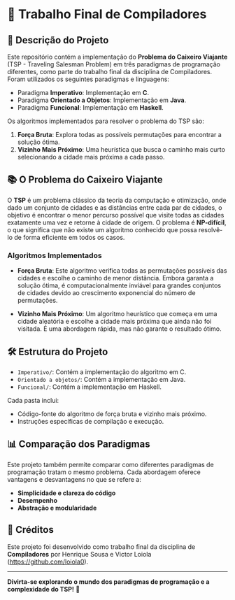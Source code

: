 
# 🚀 Trabalho Final de Compiladores

## 📝 Descrição do Projeto

Este repositório contém a implementação do **Problema do Caixeiro Viajante** (TSP - Traveling Salesman Problem) em três paradigmas de programação diferentes, como parte do trabalho final da disciplina de Compiladores. Foram utilizados os seguintes paradigmas e linguagens:

- Paradigma **Imperativo**: Implementação em **C**.
- Paradigma **Orientado a Objetos**: Implementação em **Java**.
- Paradigma **Funcional**: Implementação em **Haskell**.

Os algoritmos implementados para resolver o problema do TSP são:

1. **Força Bruta**: Explora todas as possíveis permutações para encontrar a solução ótima.
2. **Vizinho Mais Próximo**: Uma heurística que busca o caminho mais curto selecionando a cidade mais próxima a cada passo.

## 📚 O Problema do Caixeiro Viajante

O **TSP** é um problema clássico da teoria da computação e otimização, onde dado um conjunto de cidades e as distâncias entre cada par de cidades, o objetivo é encontrar o menor percurso possível que visite todas as cidades exatamente uma vez e retorne à cidade de origem. O problema é **NP-difícil**, o que significa que não existe um algoritmo conhecido que possa resolvê-lo de forma eficiente em todos os casos.

### Algoritmos Implementados

- **Força Bruta**: Este algoritmo verifica todas as permutações possíveis das cidades e escolhe o caminho de menor distância. Embora garanta a solução ótima, é computacionalmente inviável para grandes conjuntos de cidades devido ao crescimento exponencial do número de permutações.
  
- **Vizinho Mais Próximo**: Um algoritmo heurístico que começa em uma cidade aleatória e escolhe a cidade mais próxima que ainda não foi visitada. É uma abordagem rápida, mas não garante o resultado ótimo.

## 🛠 Estrutura do Projeto

- `Imperativo/`: Contém a implementação do algoritmo em C.
- `Orientado a objetos/`: Contém a implementação em Java.
- `Funcional/`: Contém a implementação em Haskell.

Cada pasta inclui:
- Código-fonte do algoritmo de força bruta e vizinho mais próximo.
- Instruções específicas de compilação e execução.


## 📊 Comparação dos Paradigmas

Este projeto também permite comparar como diferentes paradigmas de programação tratam o mesmo problema. Cada abordagem oferece vantagens e desvantagens no que se refere a:

- **Simplicidade e clareza do código**
- **Desempenho**
- **Abstração e modularidade**

## 🏅 Créditos

Este projeto foi desenvolvido como trabalho final da disciplina de **Compiladores** por Henrique Sousa e Victor Loiola (https://github.com/loiola0).

---

**Divirta-se explorando o mundo dos paradigmas de programação e a complexidade do TSP!** 🎯
